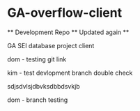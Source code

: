 # GA-overflow-client

** Development Repo ** Updated again \*\*

GA SEI database project client

dom - testing git link

kim - test devlopment branch double check

sdjsdvlsjdbvksdbbdsvkjb

dom - branch testing
